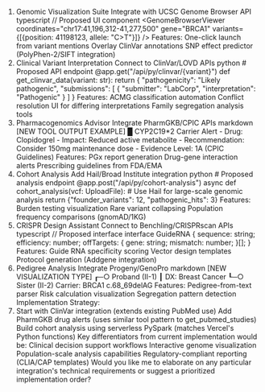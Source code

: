 1. Genomic Visualization Suite
   Integrate with UCSC Genome Browser API
   typescript // Proposed UI component <GenomeBrowserViewer coordinates="chr17:41,196,312-41,277,500" gene="BRCA1" variants={[{position: 41198123, allele: "C>T"}]} />
   Features:
   One-click launch from variant mentions
   Overlay ClinVar annotations
   SNP effect predictor (PolyPhen-2/SIFT integration)
2. Clinical Variant Interpretation
   Connect to ClinVar/LOVD APIs
   python # Proposed API endpoint @app.get("/api/py/clinvar/{variant}") def get_clinvar_data(variant: str): return { "pathogenicity": "Likely pathogenic", "submissions": [ { "submitter": "LabCorp", "interpretation": "Pathogenic" } ] }
   Features:
   ACMG classification automation
   Conflict resolution UI for differing interpretations
   Family segregation analysis tools
3. Pharmacogenomics Advisor
   Integrate PharmGKB/CPIC APIs
   markdown [NEW TOOL OUTPUT EXAMPLE] █ CYP2C19\*2 Carrier Alert - Drug: Clopidogrel - Impact: Reduced active metabolite - Recommendation: Consider 150mg maintenance dose - Evidence Level: 1A (CPIC Guidelines)
   Features:
   PGx report generation
   Drug-gene interaction alerts
   Prescribing guidelines from FDA/EMA
4. Cohort Analysis
   Add Hail/Broad Institute integration
   python # Proposed analysis endpoint @app.post("/api/py/cohort-analysis") async def cohort_analysis(vcf: UploadFile): # Use Hail for large-scale genomic analysis return {"founder_variants": 12, "pathogenic_hits": 3}
   Features:
   Burden testing visualization
   Rare variant collapsing
   Population frequency comparisons (gnomAD/1KG)
5. CRISPR Design Assistant
   Connect to Benchling/CRISPRscan APIs
   typescript // Proposed interface interface GuideRNA { sequence: string; efficiency: number; offTargets: { gene: string; mismatch: number; }[]; }
   Features:
   Guide RNA specificity scoring
   Vector design templates
   Protocol generation (Addgene integration)
6. Pedigree Analysis
   Integrate Progeny/GenoPro
   markdown [NEW VISUALIZATION TYPE] ┎─○ Proband (II-1) ┃ DX: Breast Cancer ┖─○ Sister (II-2) Carrier: BRCA1 c.68_69delAG
   Features:
   Pedigree-from-text parser
   Risk calculation visualization
   Segregation pattern detection
   Implementation Strategy:
7. Start with ClinVar integration (extends existing PubMed use)
   Add PharmGKB drug alerts (uses similar tool pattern to get_pubmed_studies)
   Build cohort analysis using serverless PySpark (matches Vercel's Python functions)
   Key differentiators from current implementation would be:
   Clinical decision support workflows
   Interactive genome visualization
   Population-scale analysis capabilities
   Regulatory-compliant reporting (CLIA/CAP templates)
   Would you like me to elaborate on any particular integration's technical requirements or suggest a prioritized implementation order?

